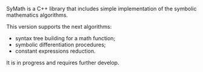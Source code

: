 SyMath is a C++ library that includes simple implementation of the symbolic mathematics algorithms.

This version supports the next algorithms:
- syntax tree building for a math function;
- symbolic differentiation procedures;
- constant expressions reduction.

It is in progress and requires further develop.
